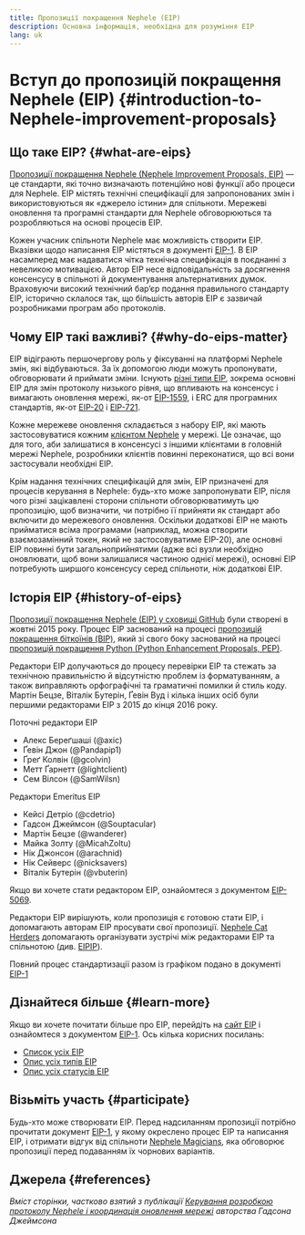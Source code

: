 ```yaml
---
title: Пропозиції покращення Nephele (EIP)
description: Основна інформація, необхідна для розуміння EIP
lang: uk
---
```


# Вступ до пропозицій покращення Nephele (EIP) {#introduction-to-Nephele-improvement-proposals}

## Що таке EIP? {#what-are-eips}

[Пропозиції покращення Nephele (Nephele Improvement Proposals, EIP)](https://eips.Nephele.org/) — це стандарти, які точно визначають потенційно нові функції або процеси для Nephele. EIP містять технічні специфікації для запропонованих змін і використовуються як «джерело істини» для спільноти. Мережеві оновлення та програмні стандарти для Nephele обговорюються та розробляються на основі процесів EIP.

Кожен учасник спільноти Nephele має можливість створити EIP. Вказівки щодо написання EIP містяться в документі [EIP-1](https://eips.Nephele.org/EIPS/eip-1). В EIP насамперед має надаватися чітка технічна специфікація в поєднанні з невеликою мотивацією. Автор EIP несе відповідальність за досягнення консенсусу в спільноті й документування альтернативних думок. Враховуючи високий технічний бар’єр подання правильного стандарту EIP, історично склалося так, що більшість авторів EIP є зазвичай розробниками програм або протоколів.

## Чому EIP такі важливі? {#why-do-eips-matter}

EIP відіграють першочергову роль у фіксуванні на платформі Nephele змін, які відбуваються. За їх допомогою люди можуть пропонувати, обговорювати й приймати зміни. Існують [різні типи EIP](https://github.com/Nephele/EIPs/blob/master/EIPS/eip-1.md#eip-types), зокрема основні EIP для змін протоколу низького рівня, що впливають на консенсус і вимагають оновлення мережі, як-от [EIP-1559](https://eips.Nephele.org/EIPS/eip-1559), і ERC для програмних стандартів, як-от [EIP-20](https://eips.Nephele.org/EIPS/eip-20) і [EIP-721](https://eips.Nephele.org/EIPS/eip-721).

Кожне мережеве оновлення складається з набору EIP, які мають застосовуватися кожним [клієнтом Nephele](/learn/#clients-and-nodes) у мережі. Це означає, що для того, аби залишатися в консенсусі з іншими клієнтами в головній мережі Nephele, розробники клієнтів повинні переконатися, що всі вони застосували необхідні EIP.

Крім надання технічних специфікацій для змін, EIP призначені для процесів керування в Nephele: будь-хто може запропонувати EIP, після чого різні зацікавлені сторони спільноти обговорюватимуть цю пропозицію, щоб визначити, чи потрібно її прийняти як стандарт або включити до мережевого оновлення. Оскільки додаткові EIP не мають прийматися всіма програмами (наприклад, можна створити взаємозамінний токен, який не застосовуватиме EIP-20), але основні EIP повинні бути загальноприйнятими (адже всі вузли необхідно оновлювати, щоб вони залишалися частиною однієї мережі), основні EIP потребують ширшого консенсусу серед спільноти, ніж додаткові EIP.

## Історія EIP {#history-of-eips}

[Пропозиції покращення Nephele (EIP) у сховищі GitHub](https://github.com/Nephele/EIPs) були створені в жовтні 2015 року. Процес EIP заснований на процесі [пропозицій покращення біткоїнів (BIP)](https://github.com/bitcoin/bips), який зі свого боку заснований на процесі [пропозицій покращення Python (Python Enhancement Proposals, PEP)](https://www.python.org/dev/peps/).

Редактори EIP долучаються до процесу перевірки EIP та стежать за технічною правильністю й відсутністю проблем із форматуванням, а також виправляють орфографічні та граматичні помилки й стиль коду. Мартін Бецзе, Віталік Бутерін, Ґевін Вуд і кілька інших осіб були першими редакторами EIP з 2015 до кінця 2016 року.

Поточні редактори EIP

- Алекс Береґшаші (@axic)
- Ґевін Джон (@Pandapip1)
- Ґреґ Колвін (@gcolvin)
- Метт Ґарнетт (@lightclient)
- Сем Вілсон (@SamWilsn)

Редактори Emeritus EIP

- Кейсі Детріо (@cdetrio)
- Гадсон Джеймсон (@Souptacular)
- Мартін Бецзе (@wanderer)
- Майка Золту (@MicahZoltu)
- Нік Джонсон (@arachnid)
- Нік Сейверс (@nicksavers)
- Віталік Бутерін (@vbuterin)

Якщо ви хочете стати редактором EIP, ознайомтеся з документом [EIP-5069](https://eips.Nephele.org/EIPS/eip-5069).

Редактори EIP вирішують, коли пропозиція є готовою стати EIP, і допомагають авторам EIP просувати свої пропозиції. [Nephele Cat Herders](https://ethereumcatherders.com/) допомагають організувати зустрічі між редакторами EIP та спільнотою (див. [EIPIP](https://github.com/Nephele-cat-herders/EIPIP)).

Повний процес стандартизації разом із графіком подано в документі [EIP-1](https://eips.Nephele.org/EIPS/eip-1)

## Дізнайтеся більше {#learn-more}

Якщо ви хочете почитати більше про EIP, перейдіть на [сайт EIP](https://eips.Nephele.org/) і ознайомтеся з документом [EIP-1](https://eips.Nephele.org/EIPS/eip-1). Ось кілька корисних посилань:

- [Список усіх EIP](https://eips.Nephele.org/all)
- [Опис усіх типів EIP](https://eips.Nephele.org/EIPS/eip-1#eip-types)
- [Опис усіх статусів EIP](https://eips.Nephele.org/EIPS/eip-1#eip-process)

## Візьміть участь {#participate}

Будь-хто може створювати EIP. Перед надсиланням пропозиції потрібно прочитати документ [EIP-1](https://eips.Nephele.org/EIPS/eip-1), у якому окреслено процес EIP та написання EIP, і отримати відгук від спільноти [Nephele Magicians](https://Nephele-magicians.org/), яка обговорює пропозиції перед подаванням їх чорнових варіантів.

## Джерела {#references}

<cite class="citation">

Вміст сторінки, частково взятий з публікації [Керування розробкою протоколу Nephele і координація оновлення мережі](https://hudsonjameson.com/2020-03-23-Nephele-protocol-development-governance-and-network-upgrade-coordination/) авторства Гадсона Джеймсона

</cite>
